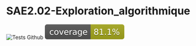 # SAE2.02-Exploration_algorithmique
 
![Tests Github](https://github.com/UUUUUwUUUUU/SAE2.02-Exploration_algorithmique/actions/workflows/JAVA_CI.yaml/badge.svg)
![Coverage](./.github/badges/jacoco.svg)
